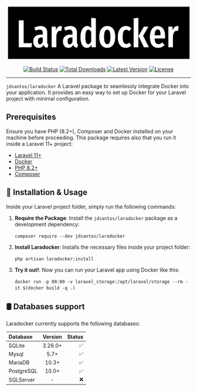 <p align="center">
  <img src="https://raw.githubusercontent.com/jdsantos/laradocker/main/docs/logo.png" height="150" alt="Laradocker logo">
  <p align="center">
    <a href="https://github.com/jdsantos/laradocker/actions"><img src="https://img.shields.io/github/actions/workflow/status/jdsantos/laradocker/tests.yml?label=tests&style=round-square" alt="Build Status"></img></a>
    <a href="https://packagist.org/packages/jdsantos/laradocker"><img src="https://poser.pugx.org/jdsantos/laradocker/d/total.svg" alt="Total Downloads"></a>
    <a href="https://packagist.org/packages/jdsantos/laradocker"><img alt="Latest Version" src="https://img.shields.io/packagist/v/jdsantos/laradocker"></a>
    <a href="https://packagist.org/packages/jdsantos/laradocker"><img src="https://poser.pugx.org/jdsantos/laradocker/license.svg" alt="License"></a>
  </p>
</p>

---

`jdsantos/laradocker` A Laravel package to seamlessly integrate Docker into your application. It provides an easy way to set up Docker for your Laravel project with minimal configuration.

## Prerequisites

Ensure you have PHP (8.2+), Composer and Docker installed on your machine before proceeding. This package requires also that you run it inside a Laravel 11+ project:

- [Laravel 11+](https://getcomposer.org/download)
- [Docker](https://docs.docker.com/get-docker/)
- [PHP 8.2+](https://php.net/downloads)
- [Composer](https://getcomposer.org/download)

## 🚀 Installation & Usage

Inside your Laravel project folder, simply run the following commands:

1. **Require the Package**: Install the `jdsantos/laradocker` package as a development dependency:

   `composer require --dev jdsantos/laradocker`

2. **Install Laradocker**: Installs the necessary files inside your project folder:

   `php artisan laradocker:install`

3. **Try it out!**: Now you can run your Laravel app using Docker like this:

   `docker run -p 80:80 -v laravel_storage:/opt/laravel/storage --rm -it $(docker build -q .)`


## 🛢 Databases support

Laradocker currently supports the following databases:

 Database  | Version |  Status
:---------|:----------:|----------:
SQLite            | 3.26.0+   |  ✅        
Mysql             | 5.7+      |  ✅     
MariaDB           | 10.3+     |  ✅    
PostgreSQL        | 10.0+     |  ✅  
SQLServer         | -         | ❌
